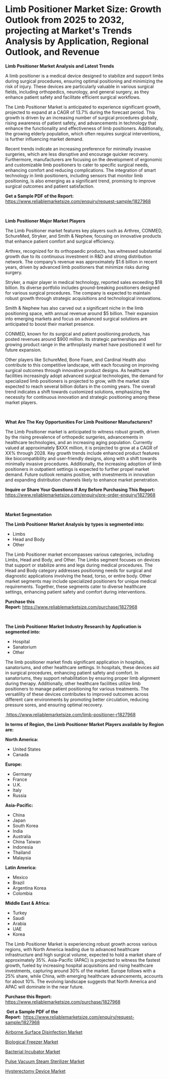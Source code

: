<p><h1>Limb Positioner Market Size: Growth Outlook from 2025 to 2032, projecting at Market's Trends Analysis by Application, Regional Outlook, and Revenue</h1></p><p><strong>Limb Positioner Market Analysis and Latest Trends</strong></p>
<p><p>A limb positioner is a medical device designed to stabilize and support limbs during surgical procedures, ensuring optimal positioning and minimizing the risk of injury. These devices are particularly valuable in various surgical fields, including orthopedics, neurology, and general surgery, as they enhance patient safety and facilitate efficient surgical workflows.</p><p>The Limb Positioner Market is anticipated to experience significant growth, projected to expand at a CAGR of 13.7% during the forecast period. This growth is driven by an increasing number of surgical procedures globally, rising awareness of patient safety, and advancements in technology that enhance the functionality and effectiveness of limb positioners. Additionally, the growing elderly population, which often requires surgical interventions, is further influencing market demand.</p><p>Recent trends indicate an increasing preference for minimally invasive surgeries, which are less disruptive and encourage quicker recovery. Furthermore, manufacturers are focusing on the development of ergonomic and customizable limb positioners to cater to specific surgical needs, enhancing comfort and reducing complications. The integration of smart technology in limb positioners, including sensors that monitor limb positioning, is also emerging as a significant trend, promising to improve surgical outcomes and patient satisfaction.</p></p>
<p><strong>Get a Sample PDF of the Report:&nbsp;</strong> <a href="https://www.reliablemarketsize.com/enquiry/request-sample/1827968?utm_campaign=2113&utm_medium=2&utm_source=Github&utm_content=ia&utm_term=03032025&utm_id=limb-positioner">https://www.reliablemarketsize.com/enquiry/request-sample/1827968</a></p>
<p>&nbsp;</p>
<p><strong>Limb Positioner Major Market Players</strong></p>
<p><p>The Limb Positioner market features key players such as Arthrex, CONMED, SchureMed, Stryker, and Smith & Nephew, focusing on innovative products that enhance patient comfort and surgical efficiency. </p><p>Arthrex, recognized for its orthopaedic products, has witnessed substantial growth due to its continuous investment in R&D and strong distribution network. The company’s revenue was approximately $1.6 billion in recent years, driven by advanced limb positioners that minimize risks during surgery.</p><p>Stryker, a major player in medical technology, reported sales exceeding $18 billion. Its diverse portfolio includes ground-breaking positioners designed for various surgical procedures. The company is expected to maintain robust growth through strategic acquisitions and technological innovations.</p><p>Smith & Nephew has also carved out a significant niche in the limb positioning space, with annual revenue around $5 billion. Their expansion into emerging markets and focus on advanced surgical solutions are anticipated to boost their market presence.</p><p>CONMED, known for its surgical and patient positioning products, has posted revenues around $900 million. Its strategic partnerships and growing product range in the arthroplasty market have positioned it well for future expansion.</p><p>Other players like SchureMed, Bone Foam, and Cardinal Health also contribute to this competitive landscape, with each focusing on improving surgical outcomes through innovative product designs. As healthcare facilities increasingly adopt advanced surgical technologies, the demand for specialized limb positioners is projected to grow, with the market size expected to reach several billion dollars in the coming years. The overall trend indicates a shift towards customized solutions, emphasizing the necessity for continuous innovation and strategic positioning among these market players.</p></p>
<p>&nbsp;</p>
<p><strong>What Are The Key Opportunities For Limb Positioner Manufacturers?</strong></p>
<p><p>The Limb Positioner market is anticipated to witness robust growth, driven by the rising prevalence of orthopedic surgeries, advancements in healthcare technologies, and an increasing aging population. Currently valued at approximately $XXX million, it is projected to grow at a CAGR of XX% through 2028. Key growth trends include enhanced product features like biocompatibility and user-friendly designs, along with a shift towards minimally invasive procedures. Additionally, the increasing adoption of limb positioners in outpatient settings is expected to further propel market demand. Future outlook remains positive, with investments in innovation and expanding distribution channels likely to enhance market penetration.</p></p>
<p><strong>Inquire or Share Your Questions If Any Before Purchasing This Report:</strong> <a href="https://www.reliablemarketsize.com/enquiry/pre-order-enquiry/1827968?utm_campaign=2113&utm_medium=2&utm_source=Github&utm_content=ia&utm_term=03032025&utm_id=limb-positioner">https://www.reliablemarketsize.com/enquiry/pre-order-enquiry/1827968</a></p>
<p>&nbsp;</p>
<p><strong>Market Segmentation</strong></p>
<p><strong>The Limb Positioner Market Analysis by types is segmented into:</strong></p>
<p><ul><li>Limbs</li><li>Head and Body</li><li>Other</li></ul></p>
<p><p>The Limb Positioner market encompasses various categories, including Limbs, Head and Body, and Other. The Limbs segment focuses on devices that support or stabilize arms and legs during medical procedures. The Head and Body category addresses positioning needs for surgical and diagnostic applications involving the head, torso, or entire body. Other market segments may include specialized positioners for unique medical requirements. Together, these segments cater to diverse healthcare settings, enhancing patient safety and comfort during interventions.</p></p>
<p><strong>Purchase this Report:&nbsp;</strong><a href="https://www.reliablemarketsize.com/purchase/1827968?utm_campaign=2113&utm_medium=2&utm_source=Github&utm_content=ia&utm_term=03032025&utm_id=limb-positioner">https://www.reliablemarketsize.com/purchase/1827968</a></p>
<p>&nbsp;</p>
<p><strong>The Limb Positioner Market Industry Research by Application is segmented into:</strong></p>
<p><ul><li>Hospital</li><li>Sanatorium</li><li>Other</li></ul></p>
<p><p>The limb positioner market finds significant application in hospitals, sanatoriums, and other healthcare settings. In hospitals, these devices aid in surgical procedures, enhancing patient safety and comfort. In sanatoriums, they support rehabilitation by ensuring proper limb alignment during therapy. Additionally, other healthcare facilities utilize limb positioners to manage patient positioning for various treatments. The versatility of these devices contributes to improved outcomes across different care environments by promoting better circulation, reducing pressure sores, and ensuring optimal recovery.</p></p>
<p><a href="https://www.reliablemarketsize.com/limb-positioner-r1827968?utm_campaign=2113&utm_medium=2&utm_source=Github&utm_content=ia&utm_term=03032025&utm_id=limb-positioner">&nbsp;https://www.reliablemarketsize.com/limb-positioner-r1827968</a></p>
<p><strong>In terms of Region, the Limb Positioner Market Players available by Region are:</strong></p>
<p>
    <p> <strong> North America: </strong>
        <ul>
            <li>United States</li>
            <li>Canada</li>
        </ul>
        </p> 
    <p> <strong> Europe: </strong>
        <ul>
            <li>Germany</li>
            <li>France</li>
            <li>U.K.</li>
            <li>Italy</li>
            <li>Russia</li>
        </ul>
        </p> 
    <p> <strong> Asia-Pacific: </strong>
        <ul>
            <li>China</li>
            <li>Japan</li>
            <li>South Korea</li>
            <li>India</li>
            <li>Australia</li>
            <li>China Taiwan</li>
            <li>Indonesia</li>
            <li>Thailand</li>
            <li>Malaysia</li>
        </ul>
        </p> 
    <p> <strong> Latin America: </strong>
        <ul>
            <li>Mexico</li>
            <li>Brazil</li>
            <li>Argentina Korea</li>
            <li>Colombia</li>
        </ul>
        </p> 
    <p> <strong> Middle East & Africa: </strong>
        <ul>
            <li>Turkey</li>
            <li>Saudi</li>
            <li>Arabia</li>
            <li>UAE</li>
            <li>Korea</li>
        </ul>
    </p>
    </p>
<p><p>The Limb Positioner Market is experiencing robust growth across various regions, with North America leading due to advanced healthcare infrastructure and high surgical volume, expected to hold a market share of approximately 35%. Asia-Pacific (APAC) is projected to witness the fastest growth, fueled by increasing hospital acquisitions and rising healthcare investments, capturing around 30% of the market. Europe follows with a 25% share, while China, with emerging healthcare advancements, accounts for about 10%. The evolving landscape suggests that North America and APAC will dominate in the near future.</p></p>
<p><strong>Purchase this Report: </strong><a href="https://www.reliablemarketsize.com/purchase/1827968?utm_campaign=2113&utm_medium=2&utm_source=Github&utm_content=ia&utm_term=03032025&utm_id=limb-positioner">https://www.reliablemarketsize.com/purchase/1827968</a></p>
<p>&nbsp;<strong>Get a Sample PDF of the Report:&nbsp;&nbsp;</strong><a href="https://www.reliablemarketsize.com/enquiry/request-sample/1827968?utm_campaign=2113&utm_medium=2&utm_source=Github&utm_content=ia&utm_term=03032025&utm_id=limb-positioner">https://www.reliablemarketsize.com/enquiry/request-sample/1827968</a></p>
<p><strong></strong></p>
<p><p><a href="https://github.com/elvutedipela/Market-Research-Report-List-1/blob/main/airborne-surface-disinfection-market.md?utm_campaign=2113&utm_medium=2&utm_source=Github&utm_content=ia&utm_term=03032025&utm_id=limb-positioner">Airborne Surface Disinfection Market</a></p><p><a href="https://github.com/nkbaroga/Market-Research-Report-List-1/blob/main/biological-freezer-market.md?utm_campaign=2113&utm_medium=2&utm_source=Github&utm_content=ia&utm_term=03032025&utm_id=limb-positioner">Biological Freezer Market</a></p><p><a href="https://github.com/hedbomkrahe/Market-Research-Report-List-1/blob/main/bacterial-incubator-market.md?utm_campaign=2113&utm_medium=2&utm_source=Github&utm_content=ia&utm_term=03032025&utm_id=limb-positioner">Bacterial Incubator Market</a></p><p><a href="https://github.com/rosalinebhakta48/Market-Research-Report-List-1/blob/main/pulse-vacuum-steam-sterilizer-market.md?utm_campaign=2113&utm_medium=2&utm_source=Github&utm_content=ia&utm_term=03032025&utm_id=limb-positioner">Pulse Vacuum Steam Sterilizer Market</a></p><p><a href="https://github.com/ritooesiaba/Market-Research-Report-List-1/blob/main/hysterectomy-device-market.md?utm_campaign=2113&utm_medium=2&utm_source=Github&utm_content=ia&utm_term=03032025&utm_id=limb-positioner">Hysterectomy Device Market</a></p></p>